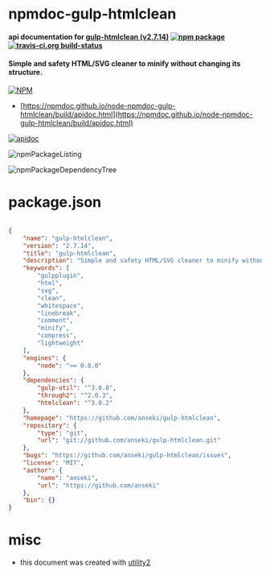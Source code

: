 # npmdoc-gulp-htmlclean

#### api documentation for  [gulp-htmlclean (v2.7.14)](https://github.com/anseki/gulp-htmlclean)  [![npm package](https://img.shields.io/npm/v/npmdoc-gulp-htmlclean.svg?style=flat-square)](https://www.npmjs.org/package/npmdoc-gulp-htmlclean) [![travis-ci.org build-status](https://api.travis-ci.org/npmdoc/node-npmdoc-gulp-htmlclean.svg)](https://travis-ci.org/npmdoc/node-npmdoc-gulp-htmlclean)

#### Simple and safety HTML/SVG cleaner to minify without changing its structure.

[![NPM](https://nodei.co/npm/gulp-htmlclean.png?downloads=true&downloadRank=true&stars=true)](https://www.npmjs.com/package/gulp-htmlclean)

- [https://npmdoc.github.io/node-npmdoc-gulp-htmlclean/build/apidoc.html](https://npmdoc.github.io/node-npmdoc-gulp-htmlclean/build/apidoc.html)

[![apidoc](https://npmdoc.github.io/node-npmdoc-gulp-htmlclean/build/screenCapture.buildCi.browser.%252Ftmp%252Fbuild%252Fapidoc.html.png)](https://npmdoc.github.io/node-npmdoc-gulp-htmlclean/build/apidoc.html)

![npmPackageListing](https://npmdoc.github.io/node-npmdoc-gulp-htmlclean/build/screenCapture.npmPackageListing.svg)

![npmPackageDependencyTree](https://npmdoc.github.io/node-npmdoc-gulp-htmlclean/build/screenCapture.npmPackageDependencyTree.svg)



# package.json

```json

{
    "name": "gulp-htmlclean",
    "version": "2.7.14",
    "title": "gulp-htmlclean",
    "description": "Simple and safety HTML/SVG cleaner to minify without changing its structure.",
    "keywords": [
        "gulpplugin",
        "html",
        "svg",
        "clean",
        "whitespace",
        "linebreak",
        "comment",
        "minify",
        "compress",
        "lightweight"
    ],
    "engines": {
        "node": ">= 0.8.0"
    },
    "dependencies": {
        "gulp-util": "^3.0.8",
        "through2": "^2.0.3",
        "htmlclean": "^3.0.2"
    },
    "homepage": "https://github.com/anseki/gulp-htmlclean",
    "repository": {
        "type": "git",
        "url": "git://github.com/anseki/gulp-htmlclean.git"
    },
    "bugs": "https://github.com/anseki/gulp-htmlclean/issues",
    "license": "MIT",
    "author": {
        "name": "anseki",
        "url": "https://github.com/anseki"
    },
    "bin": {}
}
```



# misc
- this document was created with [utility2](https://github.com/kaizhu256/node-utility2)
